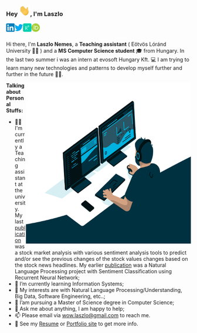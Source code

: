 ### Hey <img alt="👋" src="https://github.com/NemesLaszlo/NemesLaszlo/blob/master/hello.gif?raw=true" width="30" height="30" />, I'm Laszlo

<a href="https://www.linkedin.com/in/laszlo-nemes/">
  <img align="left" alt="NemesLaszlo's LinkdeIn" width="23px" src="https://github.com/NemesLaszlo/NemesLaszlo/blob/master/icons/linkedin.svg" />
</a>
<a href="https://twitter.com/Leslie_Nemes">
  <img align="left" alt="NemesLaszlo's Twitter" width="23px" src="https://github.com/NemesLaszlo/NemesLaszlo/blob/master/icons/twitter.svg" />
</a>
<a href="https://www.researchgate.net/profile/Laszlo_Nemes7">
  <img align="left" alt="NemesLaszlo's ResearchGate" width="23px" src="https://github.com/NemesLaszlo/NemesLaszlo/blob/master/icons/researchgate.svg" />
</a>
<a href="https://orcid.org/0000-0001-6167-9369/">
  <img align="left" alt="NemesLaszlo's Orcid" width="23px" src="https://github.com/NemesLaszlo/NemesLaszlo/blob/master/icons/orcid.svg" />
</a>

<br />
<br />

Hi there, I'm **Laszlo Nemes**, a **Teaching assistant** ( Eötvös Lóránd University 👨‍💻 ) and a **MS Computer Science student** 🎓 from Hungary. In the last two summer i was an intern at evosoft Hungary Kft. 💻 I am trying to learn many new technologies and patterns to develop myself further and further in the future 👨‍💼.

  <img align="right" alt="GIF" src="https://github.com/NemesLaszlo/NemesLaszlo/blob/master/code.gif?raw=true" width="450" height="440" />
  
  **Talking about Personal Stuffs:**

- 👨‍💻 I'm currently a Teaching assistant at the university. My last [publication](https://www.tandfonline.com/doi/full/10.1080/24751839.2021.1874252) was a stock market analysis with various sentiment analysis tools to predict and/or see the previous changes of the stock values changes based on the stock news headlines. My earlier [publication](https://www.tandfonline.com/doi/full/10.1080/24751839.2020.1790793) was a Natural Language Processing project with Sentiment Classification using Recurrent Neural Network;
- 🌱 I’m currently learning Information Systems; 
- 🤔 My interests are with Natural Language Processing/Understanding, Big Data, Software Engineering, etc..;
- 💼 I’am pursuing a Master of Science degree in Computer Science;
- 💬 Ask me about anything, I am happy to help;
- 📫 Please email via wow.laszlo@gmail.com to reach me.
- 📝 See my [Resume](https://laszlonemes.com/assets/CV%20-Eng.pdf) or [Portfolio site](https://laszlonemes.com) to get more info.
